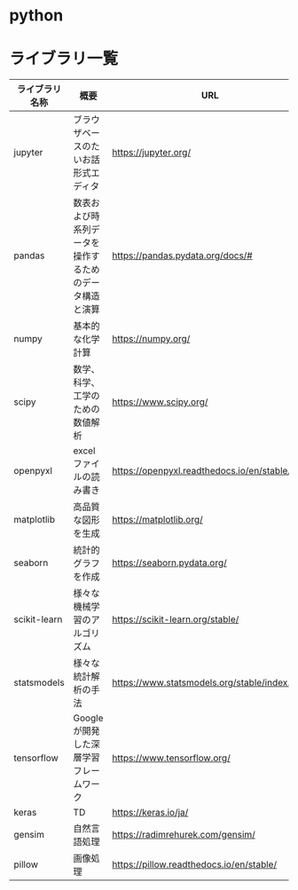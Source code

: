 # python

# ライブラリ一覧

|  ライブラリ名称  |  概要  |  URL  |
| ---- | ---- | ---- |
|  jupyter  |  ブラウザベースのたいお話形式エディタ  | https://jupyter.org/ |
|  pandas  |  数表および時系列データを操作するためのデータ構造と演算  | https://pandas.pydata.org/docs/# |
|  numpy  |  基本的な化学計算  | https://numpy.org/ |
|  scipy  |  数学、科学、工学のための数値解析  | https://www.scipy.org/ |
|  openpyxl  |  excelファイルの読み書き  | https://openpyxl.readthedocs.io/en/stable/ |
|  matplotlib  |  高品質な図形を生成  | https://matplotlib.org/ |
|  seaborn  |  統計的グラフを作成  | https://seaborn.pydata.org/ |
|  scikit-learn  |  様々な機械学習のアルゴリズム  | https://scikit-learn.org/stable/ |
|  statsmodels  |  様々な統計解析の手法  | https://www.statsmodels.org/stable/index.html |
|  tensorflow  |  Googleが開発した深層学習フレームワーク  | https://www.tensorflow.org/ |
|  keras  |  TD  | https://keras.io/ja/ |
|  gensim  |  自然言語処理  | https://radimrehurek.com/gensim/ |
|  pillow  |  画像処理  | https://pillow.readthedocs.io/en/stable/ |
